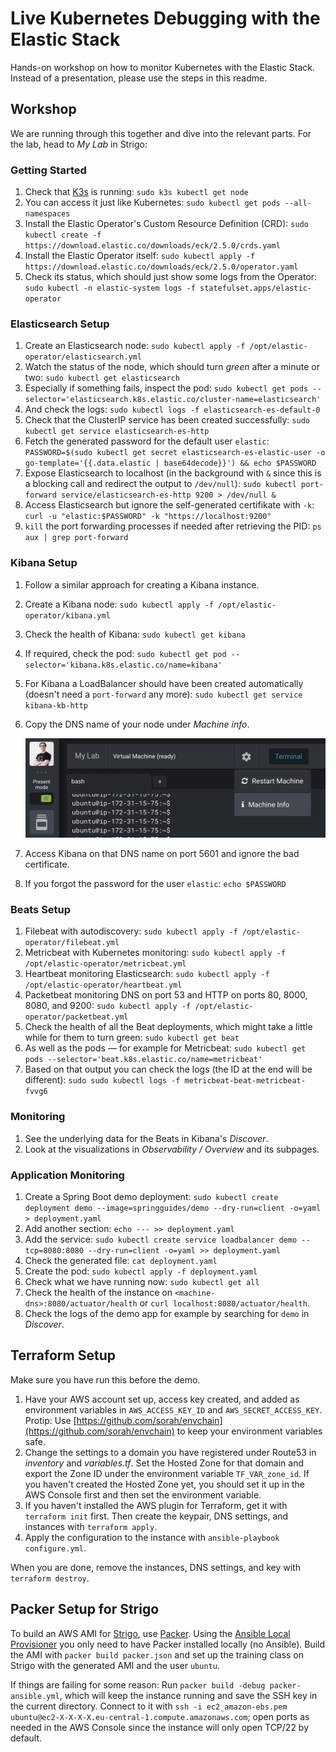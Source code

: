 # Live Kubernetes Debugging with the Elastic Stack

Hands-on workshop on how to monitor Kubernetes with the Elastic Stack. Instead of a presentation, please use the steps in this readme.



## Workshop

We are running through this together and dive into the relevant parts. For the lab, head to *My Lab* in Strigo:


### Getting Started

1. Check that [K3s](https://k3s.io) is running: `sudo k3s kubectl get node`
1. You can access it just like Kubernetes: `sudo kubectl get pods --all-namespaces`
1. Install the Elastic Operator's Custom Resource Definition (CRD): `sudo kubectl create -f https://download.elastic.co/downloads/eck/2.5.0/crds.yaml`
1. Install the Elastic Operator itself: `sudo kubectl apply -f https://download.elastic.co/downloads/eck/2.5.0/operator.yaml`
1. Check its status, which should just show some logs from the Operator: `sudo kubectl -n elastic-system logs -f statefulset.apps/elastic-operator`


### Elasticsearch Setup

1. Create an Elasticsearch node: `sudo kubectl apply -f /opt/elastic-operator/elasticsearch.yml`
1. Watch the status of the node, which should turn *green* after a minute or two: `sudo kubectl get elasticsearch`
1. Especially if something fails, inspect the pod: `sudo kubectl get pods --selector='elasticsearch.k8s.elastic.co/cluster-name=elasticsearch'`
1. And check the logs: `sudo kubectl logs -f elasticsearch-es-default-0`
1. Check that the ClusterIP service has been created successfully: `sudo kubectl get service elasticsearch-es-http`
1. Fetch the generated password for the default user `elastic`: `PASSWORD=$(sudo kubectl get secret elasticsearch-es-elastic-user -o go-template='{{.data.elastic | base64decode}}') && echo $PASSWORD`
1. Expose Elasticsearch to localhost (in the background with `&` since this is a blocking call and redirect the output to `/dev/null`): `sudo kubectl port-forward service/elasticsearch-es-http 9200 > /dev/null &`
1. Access Elasticsearch but ignore the self-generated certifikate with `-k`: `curl -u "elastic:$PASSWORD" -k "https://localhost:9200"`
1. `kill` the port forwarding processes if needed after retrieving the PID: `ps aux | grep port-forward`


### Kibana Setup

1. Follow a similar approach for creating a Kibana instance.
1. Create a Kibana node: `sudo kubectl apply -f /opt/elastic-operator/kibana.yml`
1. Check the health of Kibana: `sudo kubectl get kibana`
1. If required, check the pod: `sudo kubectl get pod --selector='kibana.k8s.elastic.co/name=kibana'`
1. For Kibana a LoadBalancer should have been created automatically (doesn't need a `port-forward` any more): `sudo kubectl get service kibana-kb-http`
1. Copy the DNS name of your node under *Machine info*.

    ![](img/machine-info.png)

1. Access Kibana on that DNS name on port 5601 and ignore the bad certificate.
1. If you forgot the password for the user `elastic`: `echo $PASSWORD`


### Beats Setup

1. Filebeat with autodiscovery: `sudo kubectl apply -f /opt/elastic-operator/filebeat.yml`
1. Metricbeat with Kubernetes monitoring: `sudo kubectl apply -f /opt/elastic-operator/metricbeat.yml`
1. Heartbeat monitoring Elasticsearch: `sudo kubectl apply -f /opt/elastic-operator/heartbeat.yml`
1. Packetbeat monitoring DNS on port 53 and HTTP on ports 80, 8000, 8080, and 9200: `sudo kubectl apply -f /opt/elastic-operator/packetbeat.yml`
1. Check the health of all the Beat deployments, which might take a little while for them to turn green: `sudo kubectl get beat`
1. As well as the pods — for example for Metricbeat: `sudo kubectl get pods --selector='beat.k8s.elastic.co/name=metricbeat'`
1. Based on that output you can check the logs (the ID at the end will be different): `sudo sudo kubectl logs -f metricbeat-beat-metricbeat-fvvg6`


### Monitoring

1. See the underlying data for the Beats in Kibana's *Discover*.
1. Look at the visualizations in *Observability / Overview* and its subpages.


### Application Monitoring

1. Create a Spring Boot demo deployment: `sudo kubectl create deployment demo --image=springguides/demo --dry-run=client -o=yaml > deployment.yaml`
1. Add another section: `echo --- >> deployment.yaml`
1. Add the service: `sudo kubectl create service loadbalancer demo --tcp=8080:8080 --dry-run=client -o=yaml >> deployment.yaml`
1. Check the generated file: `cat deployment.yaml`
1. Create the pod: `sudo kubectl apply -f deployment.yaml`
1. Check what we have running now: `sudo kubectl get all`
1. Check the health of the instance on `<machine-dns>:8080/actuator/health` or `curl localhost:8080/actuator/health`.
1. Check the logs of the demo app for example by searching for `demo` in *Discover*.


## Terraform Setup

Make sure you have run this before the demo.

1. Have your AWS account set up, access key created, and added as environment variables in `AWS_ACCESS_KEY_ID` and `AWS_SECRET_ACCESS_KEY`. Protip: Use [https://github.com/sorah/envchain](https://github.com/sorah/envchain) to keep your environment variables safe.
1. Change the settings to a domain you have registered under Route53 in *inventory* and *variables.tf*. Set the Hosted Zone for that domain and export the Zone ID under the environment variable `TF_VAR_zone_id`. If you haven't created the Hosted Zone yet, you should set it up in the AWS Console first and then set the environment variable.
1. If you haven't installed the AWS plugin for Terraform, get it with `terraform init` first. Then create the keypair, DNS settings, and instances with `terraform apply`.
1. Apply the configuration to the instance with `ansible-playbook configure.yml`.

When you are done, remove the instances, DNS settings, and key with `terraform destroy`.


## Packer Setup for Strigo

To build an AWS AMI for [Strigo](https://strigo.io), use [Packer](https://packer.io). Using the [Ansible Local Provisioner](https://packer.io/docs/provisioners/ansible-local.html) you only need to have Packer installed locally (no Ansible). Build the AMI with `packer build packer.json` and set up the training class on Strigo with the generated AMI and the user `ubuntu`.

If things are failing for some reason: Run `packer build -debug packer-ansible.yml`, which will keep the instance running and save the SSH key in the current directory. Connect to it with `ssh -i ec2_amazon-ebs.pem ubuntu@ec2-X-X-X-X.eu-central-1.compute.amazonaws.com`; open ports as needed in the AWS Console since the instance will only open TCP/22 by default.
